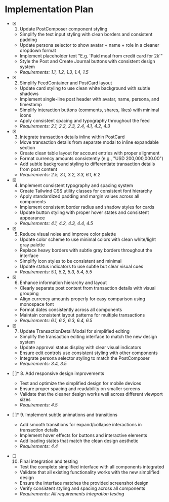# Implementation Plan

- [x] 1. Update PostComposer component styling
  - Simplify the text input styling with clean borders and consistent padding
  - Update persona selector to show avatar + name + role in a cleaner dropdown format
  - Implement placeholder text "E.g. 'Paid meal from credit card for 2k'"
  - Style the Post and Create Journal buttons with consistent design system
  - _Requirements: 1.1, 1.2, 1.3, 1.4, 1.5_

- [x] 2. Simplify FeedContainer and PostCard layout
  - Update card styling to use clean white background with subtle shadows
  - Implement single-line post header with avatar, name, persona, and timestamp
  - Simplify interaction buttons (comments, shares, likes) with minimal icons
  - Apply consistent spacing and typography throughout the feed
  - _Requirements: 2.1, 2.2, 2.3, 2.4, 4.1, 4.2, 4.3_

- [x] 3. Integrate transaction details inline within PostCard
  - Move transaction details from separate modal to inline expandable section
  - Create clean table layout for account entries with proper alignment
  - Format currency amounts consistently (e.g., "USD 200,000,000.00")
  - Add subtle background styling to differentiate transaction details from post content
  - _Requirements: 2.5, 3.1, 3.2, 3.3, 6.1, 6.2_

- [x] 4. Implement consistent typography and spacing system
  - Create Tailwind CSS utility classes for consistent font hierarchy
  - Apply standardized padding and margin values across all components
  - Implement consistent border radius and shadow styles for cards
  - Update button styling with proper hover states and consistent appearance
  - _Requirements: 4.1, 4.2, 4.3, 4.4, 4.5_

- [x] 5. Reduce visual noise and improve color palette
  - Update color scheme to use minimal colors with clean white/light gray palette
  - Replace heavy borders with subtle gray borders throughout the interface
  - Simplify icon styles to be consistent and minimal
  - Update status indicators to use subtle but clear visual cues
  - _Requirements: 5.1, 5.2, 5.3, 5.4, 5.5_

- [x] 6. Enhance information hierarchy and layout
  - Clearly separate post content from transaction details with visual grouping
  - Align currency amounts properly for easy comparison using monospace font
  - Format dates consistently across all components
  - Maintain consistent layout patterns for multiple transactions
  - _Requirements: 6.1, 6.2, 6.3, 6.4, 6.5_

- [x] 7. Update TransactionDetailModal for simplified editing
  - Simplify the transaction editing interface to match the new design system
  - Update approval status display with clear visual indicators
  - Ensure edit controls use consistent styling with other components
  - Integrate persona selector styling to match the PostComposer
  - _Requirements: 3.4, 3.5_

- [ ]* 8. Add responsive design improvements
  - Test and optimize the simplified design for mobile devices
  - Ensure proper spacing and readability on smaller screens
  - Validate that the cleaner design works well across different viewport sizes
  - _Requirements: 4.5_

- [ ]* 9. Implement subtle animations and transitions
  - Add smooth transitions for expand/collapse interactions in transaction details
  - Implement hover effects for buttons and interactive elements
  - Add loading states that match the clean design aesthetic
  - _Requirements: 4.4_

- [ ] 10. Final integration and testing
  - Test the complete simplified interface with all components integrated
  - Validate that all existing functionality works with the new simplified design
  - Ensure the interface matches the provided screenshot design
  - Verify consistent styling and spacing across all components
  - _Requirements: All requirements integration testing_
